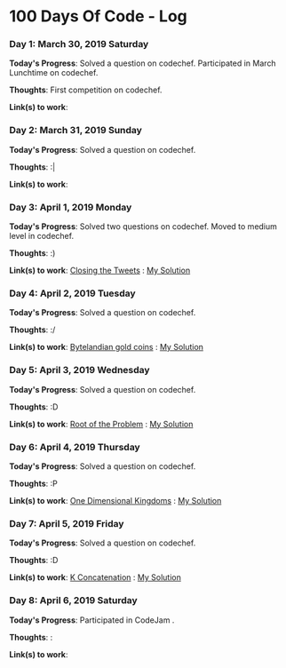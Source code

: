 # 100 Days Of Code - Log


### Day 1: March 30, 2019 Saturday

**Today's Progress**: Solved a question on codechef. Participated in March Lunchtime on codechef.

**Thoughts**: First competition on codechef.

**Link(s) to work**:


### Day 2: March 31, 2019 Sunday

**Today's Progress**: Solved a question on codechef.

**Thoughts**: :|

**Link(s) to work**:


### Day 3: April 1, 2019 Monday

**Today's Progress**: Solved two questions on codechef. Moved to medium level in codechef.

**Thoughts**: :)

**Link(s) to work**:
[Closing the Tweets](https://www.codechef.com/problems/TWTCLOSE)
: [My Solution](https://github.com/ShubhamGururani/CodeChef-practice/blob/master/medium/Closing%20the%20tweets.cpp)


### Day 4: April 2, 2019 Tuesday

**Today's Progress**: Solved a question on codechef.

**Thoughts**: :/

**Link(s) to work**:
[Bytelandian gold coins](https://www.codechef.com/problems/COINS)
: [My Solution](https://github.com/ShubhamGururani/CodeChef-practice/blob/master/medium/Bytelandian%20gold%20coins.cpp)


### Day 5: April 3, 2019 Wednesday

**Today's Progress**: Solved a question on codechef.

**Thoughts**: :D

**Link(s) to work**:
[Root of the Problem](https://www.codechef.com/problems/TREEROOT)
: [My Solution](https://github.com/ShubhamGururani/CodeChef-practice/blob/master/medium/Root%20of%20the%20Problem.cpp)


### Day 6: April 4, 2019 Thursday

**Today's Progress**: Solved a question on codechef.

**Thoughts**: :P

**Link(s) to work**:
[One Dimensional Kingdoms](https://www.codechef.com/problems/ONEKING)
: [My Solution](https://github.com/ShubhamGururani/CodeChef-practice/blob/master/medium/One%20Dimensional%20Kingdoms.cpp)


### Day 7: April 5, 2019 Friday

**Today's Progress**: Solved a question on codechef.

**Thoughts**: :D

**Link(s) to work**:
[K Concatenation](https://www.codechef.com/problems/KCON)
: [My Solution](https://github.com/ShubhamGururani/CodeChef-practice/blob/master/Easy/K-Concatenation.cpp)


### Day 8: April 6, 2019 Saturday

**Today's Progress**: Participated in CodeJam .

**Thoughts**: :

**Link(s) to work**:
